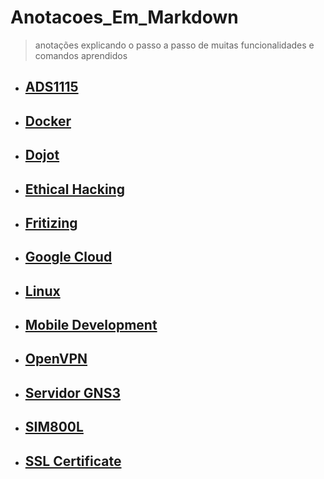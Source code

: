 # Anotacoes_Em_Markdown

> anotações explicando o passo a passo de muitas funcionalidades e comandos aprendidos

- ## [ADS1115](ads1115/README.md)
- ## [Docker](docker-estudos/README.md)
- ## [Dojot](estudos-dojot/README.md)
- ## [Ethical Hacking](ethical-hacking/README.md)
- ## [Fritizing](fritizing-parts/README.md)
- ## [Google Cloud](gce-pubsub-coreiot/README.md)
- ## [Linux](comandos-linux/README.md)
- ## [Mobile Development](mobile-development/README.md)
- ## [OpenVPN](OpenVPN-Configuracao/README.md)
- ## [Servidor GNS3](projeto-redes/README.md)
- ## [SIM800L](sim800l-commands/README.md)
- ## [SSL Certificate](lets-encrypt-ssl/README.md)